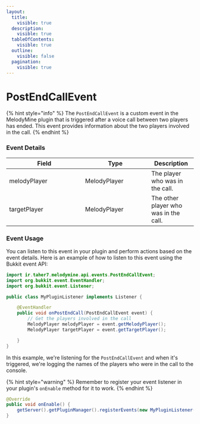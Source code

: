 ```yaml
---
layout:
  title:
    visible: true
  description:
    visible: true
  tableOfContents:
    visible: true
  outline:
    visible: false
  pagination:
    visible: true
---
```


# PostEndCallEvent

{% hint style="info" %}
The `PostEndCallEvent` is a custom event in the MelodyMine plugin that is triggered after a voice call between two players has ended. This event provides information about the two players involved in the call.
{% endhint %}

### Event Details

<table><thead><tr><th width="188">Field</th><th width="162">Type</th><th>Description</th></tr></thead><tbody><tr><td>melodyPlayer</td><td>MelodyPlayer</td><td>The player who was in the call.</td></tr><tr><td>targetPlayer</td><td>MelodyPlayer</td><td>The other player who was in the call.</td></tr></tbody></table>

### Event Usage

You can listen to this event in your plugin and perform actions based on the event details. Here is an example of how to listen to this event using the Bukkit event API:

```java
import ir.taher7.melodymine.api.events.PostEndCallEvent;
import org.bukkit.event.EventHandler;
import org.bukkit.event.Listener;

public class MyPluginListener implements Listener {

    @EventHandler
    public void onPostEndCall(PostEndCallEvent event) {
        // Get the players involved in the call
        MelodyPlayer melodyPlayer = event.getMelodyPlayer();
        MelodyPlayer targetPlayer = event.getTargetPlayer();

    }
}
```

In this example, we're listening for the `PostEndCallEvent` and when it's triggered, we're logging the names of the players who were in the call to the console.

{% hint style="warning" %}
Remember to register your event listener in your plugin's `onEnable` method for it to work.
{% endhint %}

```java
@Override
public void onEnable() {
    getServer().getPluginManager().registerEvents(new MyPluginListener(), this);
}
```
